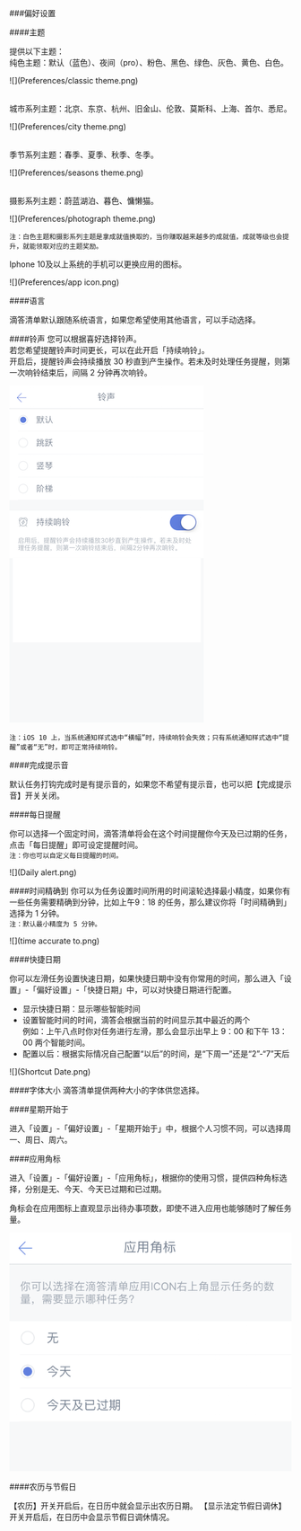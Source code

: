 ###偏好设置

####主题

提供以下主题：
<br>纯色主题：默认（蓝色）、夜间（pro）、粉色、黑色、绿色、灰色、黄色、白色。

![](Preferences/classic theme.png)

<br>城市系列主题：北京、东京、杭州、旧金山、伦敦、莫斯科、上海、首尔、悉尼。

![](Preferences/city theme.png)

<br>季节系列主题：春季、夏季、秋季、冬季。

![](Preferences/seasons theme.png)

<br>摄影系列主题：蔚蓝湖泊、暮色、慵懒猫。

![](Preferences/photograph theme.png)

`注：白色主题和摄影系列主题是拿成就值换取的，当你赚取越来越多的成就值，成就等级也会提升，就能领取对应的主题奖励。`

Iphone 10及以上系统的手机可以更换应用的图标。

![](Preferences/app icon.png)

####语言

滴答清单默认跟随系统语言，如果您希望使用其他语言，可以手动选择。

####铃声
您可以根据喜好选择铃声。  
若您希望提醒铃声时间更长，可以在此开启「持续响铃」。
<br>开启后，提醒铃声会持续播放 30 秒直到产生操作。若未及时处理任务提醒，则第一次响铃结束后，间隔 2 分钟再次响铃。

![](Ringtone.png)

`注：iOS 10 上，当系统通知样式选中“横幅”时，持续响铃会失效；只有系统通知样式选中“提醒”或者“无”时，即可正常持续响铃。`

####完成提示音

默认任务打钩完成时是有提示音的，如果您不希望有提示音，也可以把【完成提示音】开关关闭。

####每日提醒

你可以选择一个固定时间，滴答清单将会在这个时间提醒你今天及已过期的任务，点击「每日提醒」即可设定提醒时间。
<br>`注：你也可以自定义每日提醒的时间。`


![](Daily alert.png)


####时间精确到
你可以为任务设置时间所用的时间滚轮选择最小精度，如果你有一些任务需要精确到分钟，比如上午9：18 的任务，那么建议你将「时间精确到」选择为 1 分钟。
<br>`注：默认最小精度为 5 分钟。`

![](time accurate to.png)

####快捷日期

你可以左滑任务设置快速日期，如果快捷日期中没有你常用的时间，那么进入「设置」-「偏好设置」-「快捷日期」中，可以对快捷日期进行配置。
* 显示快捷日期：显示哪些智能时间
* 设置智能时间的时间，滴答会根据当前的时间显示其中最近的两个  
例如：上午八点时你对任务进行左滑，那么会显示出早上 9：00 和下午 13：00 两个智能时间。
* 配置以后：根据实际情况自己配置“以后”的时间，是“下周一”还是“2”-“7”天后

![](Shortcut Date.png)

####字体大小
滴答清单提供两种大小的字体供您选择。

####星期开始于

进入「设置」-「偏好设置」-「星期开始于」中，根据个人习惯不同，可以选择周一、周日、周六。 

####应用角标

进入「设置」-「偏好设置」-「应用角标」，根据你的使用习惯，提供四种角标选择，分别是无、今天、今天已过期和已过期。

角标会在应用图标上直观显示出待办事项数，即使不进入应用也能够随时了解任务量。

![](Subscript.png)

####农历与节假日

【农历】开关开启后，在日历中就会显示出农历日期。
【显示法定节假日调休】开关开启后，在日历中会显示节假日调休情况。





